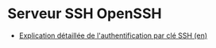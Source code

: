# Serveur SSH OpenSSH


 * [Explication détaillée de l'authentification par clé SSH (en)](https://we.riseup.net/debian/ssh-key-authentication)